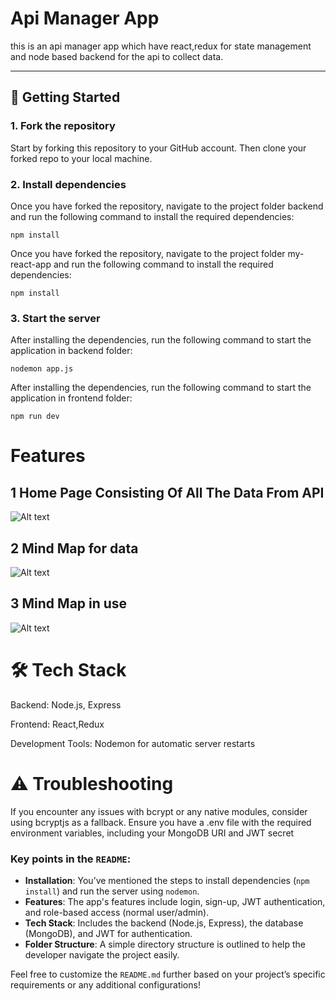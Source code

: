 # Api Manager App


this is an api manager app which have react,redux for state management and node based backend for the api to collect data.

---

## 🚀 Getting Started

### 1. Fork the repository

Start by forking this repository to your GitHub account. Then clone your forked repo to your local machine.

### 2. Install dependencies

Once you have forked the repository, navigate to the project folder backend and run the following command to install the required dependencies:


``` npm install ```


Once you have forked the repository, navigate to the project folder my-react-app and run the following command to install the required dependencies:


``` npm install ```


### 3. Start the server

After installing the dependencies, run the following command to start the application in backend folder:


``` nodemon app.js ```


After installing the dependencies, run the following command to start the application in frontend folder:


``` npm run dev ```

# Features

## 1 Home Page Consisting Of All The Data From API

![Alt text](my-react-app/src/assets/third.png)

## 2 Mind Map for data
![Alt text](my-react-app/src/assets/first.png)

## 3 Mind Map in use
![Alt text](my-react-app/src/assets/second.png)



# 🛠️ Tech Stack
Backend: Node.js, Express

Frontend: React,Redux

Development Tools: Nodemon for automatic server restarts

# ⚠️ Troubleshooting
If you encounter any issues with bcrypt or any native modules, consider using bcryptjs as a fallback.
Ensure you have a .env file with the required environment variables, including your MongoDB URI and JWT secret



### Key points in the `README`:

- **Installation**: You’ve mentioned the steps to install dependencies (`npm install`) and run the server using `nodemon`.
- **Features**: The app's features include login, sign-up, JWT authentication, and role-based access (normal user/admin).
- **Tech Stack**: Includes the backend (Node.js, Express), the database (MongoDB), and JWT for authentication.
- **Folder Structure**: A simple directory structure is outlined to help the developer navigate the project easily.

Feel free to customize the `README.md` further based on your project’s specific requirements or any additional configurations!
